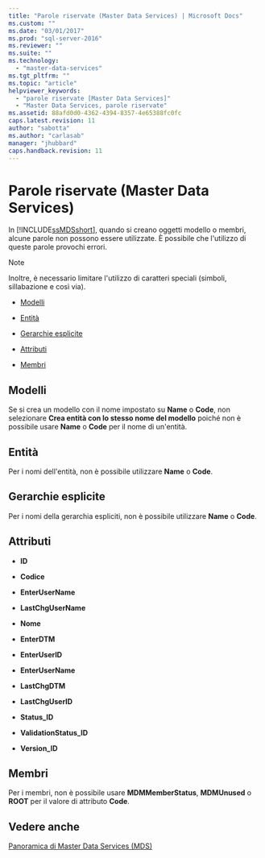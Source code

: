```yaml
---
title: "Parole riservate (Master Data Services) | Microsoft Docs"
ms.custom: ""
ms.date: "03/01/2017"
ms.prod: "sql-server-2016"
ms.reviewer: ""
ms.suite: ""
ms.technology: 
  - "master-data-services"
ms.tgt_pltfrm: ""
ms.topic: "article"
helpviewer_keywords: 
  - "parole riservate [Master Data Services]"
  - "Master Data Services, parole riservate"
ms.assetid: 88afd0d0-4362-4394-8357-4e65388fc0fc
caps.latest.revision: 11
author: "sabotta"
ms.author: "carlasab"
manager: "jhubbard"
caps.handback.revision: 11
---
```

# Parole riservate (Master Data Services)
  In [!INCLUDE[ssMDSshort](../includes/ssmdsshort-md.md)], quando si creano oggetti modello o membri, alcune parole non possono essere utilizzate. È possibile che l'utilizzo di queste parole provochi errori.  
  
> [!NOTE]  
>  Inoltre, è necessario limitare l'utilizzo di caratteri speciali (simboli, sillabazione e così via).  
  
-   [Modelli](../master-data-services/reserved-words-master-data-services.md#models)  
  
-   [Entità](../master-data-services/reserved-words-master-data-services.md#entities)  
  
-   [Gerarchie esplicite](../master-data-services/reserved-words-master-data-services.md#exhierarchies)  
  
-   [Attributi](../master-data-services/reserved-words-master-data-services.md#attributes)  
  
-   [Membri](../master-data-services/reserved-words-master-data-services.md#members)  
  
##  <a name="models"></a> Modelli  
 Se si crea un modello con il nome impostato su **Name** o **Code**, non selezionare **Crea entità con lo stesso nome del modello** poiché non è possibile usare **Name** o **Code** per il nome di un'entità.  
  
##  <a name="entities"></a> Entità  
 Per i nomi dell'entità, non è possibile utilizzare **Name** o **Code**.  
  
##  <a name="exhierarchies"></a> Gerarchie esplicite  
 Per i nomi della gerarchia espliciti, non è possibile utilizzare **Name** o **Code**.  
  
##  <a name="attributes"></a> Attributi  
  
-   **ID**  
  
-   **Codice**  
  
-   **EnterUserName**  
  
-   **LastChgUserName**  
  
-   **Nome**  
  
-   **EnterDTM**  
  
-   **EnterUserID**  
  
-   **EnterUserName**  
  
-   **LastChgDTM**  
  
-   **LastChgUserID**  
  
-   **Status_ID**  
  
-   **ValidationStatus_ID**  
  
-   **Version_ID**  
  
##  <a name="members"></a> Membri  
 Per i membri, non è possibile usare **MDMMemberStatus**, **MDMUnused** o **ROOT** per il valore di attributo **Code**.  
  
## Vedere anche  
 [Panoramica di Master Data Services (MDS)](../master-data-services/master-data-services-overview-mds.md)  
  
  